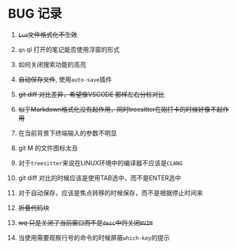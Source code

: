 # BUG 记录

1. ~~`Lua`文件格式化不生效~~

2. `qn` <leader>ql 打开的笔记能否使用浮窗的形式

3. 如何关闭搜索功能的高亮

4. ~~自动保存文件~~, 使用`auto-save`插件

5. ~~git diff 对比差异，希望像VSCODE 那样左右分栏对比~~

6. ~~似乎Markdown格式化没有起作用，同时treesitter在刚打卡的时候好像不起作用~~

7. 在当前背景下终端输入的参数不明显

8. git M 的文件图标太丑

9. 对于`treesitter`来说在LINUX环境中的编译器不应该是`CLANG`

10. git diff 对比的时候应该是使用TAB选中，而不是ENTER选中

11. 对于自动保存，应该是焦点转移的时候保存，而不是根据停止时间来

12. ~~折叠代码块~~

13. ~~<leader>wq 只是关闭了当前窗口而不是`desc`中的关闭`NVIM`~~

14. 当使用需要观察行号的命令的时候屏蔽`which-key`的提示
